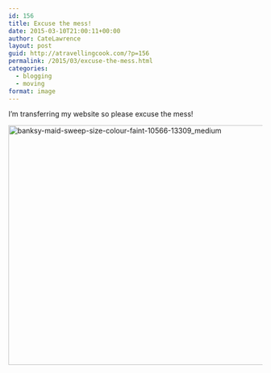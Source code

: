 ```yaml
---
id: 156
title: Excuse the mess!
date: 2015-03-10T21:00:11+00:00
author: CateLawrence
layout: post
guid: http://atravellingcook.com/?p=156
permalink: /2015/03/excuse-the-mess.html
categories:
  - blogging
  - moving
format: image
---
```

I&#8217;m transferring my website so please excuse the mess!

[<img class="aligncenter wp-image-179 size-full" src="atc-migrate/2015/03/banksy-maid-sweep-size-colour-faint-10566-13309_medium.jpg" alt="banksy-maid-sweep-size-colour-faint-10566-13309_medium" width="676" height="474" />](atc-migrate/2015/03/banksy-maid-sweep-size-colour-faint-10566-13309_medium.jpg)